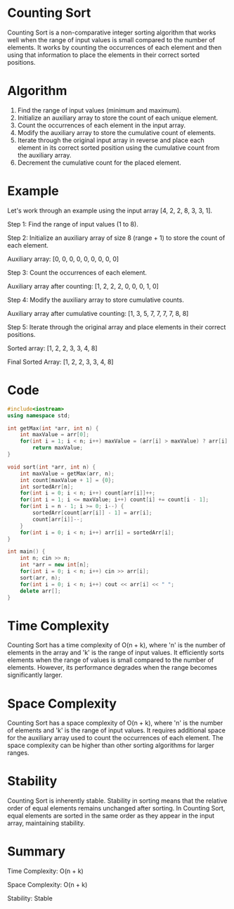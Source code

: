# Counting Sort
Counting Sort is a non-comparative integer sorting algorithm that works well when the range of input values is small compared to the number of elements. It works by counting the occurrences of each element and then using that information to place the elements in their correct sorted positions.

# Algorithm
1. Find the range of input values (minimum and maximum).
2. Initialize an auxiliary array to store the count of each unique element.
3. Count the occurrences of each element in the input array.
4. Modify the auxiliary array to store the cumulative count of elements.
5. Iterate through the original input array in reverse and place each element in its correct sorted position using the cumulative count from the auxiliary array.
6. Decrement the cumulative count for the placed element.

# Example
Let's work through an example using the input array [4, 2, 2, 8, 3, 3, 1].

Step 1: Find the range of input values (1 to 8).

Step 2: Initialize an auxiliary array of size 8 (range + 1) to store the count of each element.

Auxiliary array: [0, 0, 0, 0, 0, 0, 0, 0, 0]

Step 3: Count the occurrences of each element.

Auxiliary array after counting: [1, 2, 2, 2, 0, 0, 0, 1, 0]

Step 4: Modify the auxiliary array to store cumulative counts.

Auxiliary array after cumulative counting: [1, 3, 5, 7, 7, 7, 7, 8, 8]

Step 5: Iterate through the original array and place elements in their correct positions.

Sorted array: [1, 2, 2, 3, 3, 4, 8]

Final Sorted Array: [1, 2, 2, 3, 3, 4, 8]

# Code
```cpp
#include<iostream>
using namespace std;

int getMax(int *arr, int n) {
	int maxValue = arr[0];
	for(int i = 1; i < n; i++) maxValue = (arr[i] > maxValue) ? arr[i] : maxValue;
		return maxValue;
}

void sort(int *arr, int n) {
	int maxValue = getMax(arr, n);
	int count[maxValue + 1] = {0};
	int sortedArr[n];
	for(int i = 0; i < n; i++) count[arr[i]]++;
	for(int i = 1; i <= maxValue; i++) count[i] += count[i - 1];
	for(int i = n - 1; i >= 0; i--) {
		sortedArr[count[arr[i]] - 1] = arr[i];
		count[arr[i]]--;
	}
	for(int i = 0; i < n; i++) arr[i] = sortedArr[i];
}	

int main() {
	int n; cin >> n;
	int *arr = new int[n];
	for(int i = 0; i < n; i++) cin >> arr[i];
	sort(arr, n);
	for(int i = 0; i < n; i++) cout << arr[i] << " ";
	delete arr[];
}
```

# Time Complexity
Counting Sort has a time complexity of O(n + k), where 'n' is the number of elements in the array and 'k' is the range of input values. It efficiently sorts elements when the range of values is small compared to the number of elements. However, its performance degrades when the range becomes significantly larger.

# Space Complexity
Counting Sort has a space complexity of O(n + k), where 'n' is the number of elements and 'k' is the range of input values. It requires additional space for the auxiliary array used to count the occurrences of each element. The space complexity can be higher than other sorting algorithms for larger ranges.

# Stability
Counting Sort is inherently stable. Stability in sorting means that the relative order of equal elements remains unchanged after sorting. In Counting Sort, equal elements are sorted in the same order as they appear in the input array, maintaining stability.

# Summary
Time Complexity: O(n + k)

Space Complexity: O(n + k)

Stability: Stable
